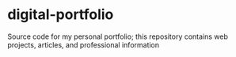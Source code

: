 # digital-portfolio
Source code for my personal portfolio; this repository contains web projects, articles, and professional information